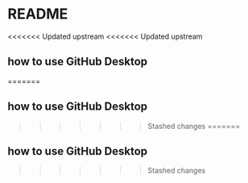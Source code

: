 # README
<<<<<<< Updated upstream
<<<<<<< Updated upstream
## how to use GitHub Desktop
=======

## how to use GitHub Desktop
>>>>>>> Stashed changes
=======
## how to use GitHub Desktop
>>>>>>> Stashed changes
